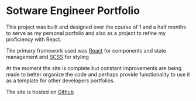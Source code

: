 # Sotware Engineer Portfolio

This project was built and designed over the course of 1 and a half months to serve as my personal porfolio and also as a project to refine my proficiency with React.

The primary framework used was [React](https://reactjs.org/) for components and state management and [SCSS](https://sass-lang.com/) for styling

At the moment the site is complete but constant improvements are being made to better organize the code and perhaps provide functionality to use it as a template for other developers portfolios.

The site is hosted on [Github]("https://austingti.github.io")
